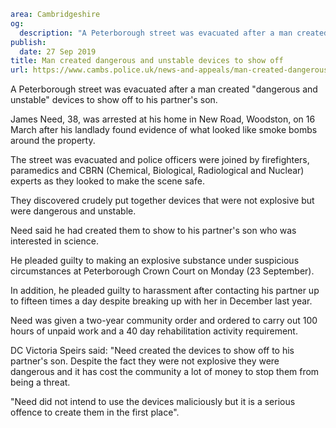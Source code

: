 ```yaml
area: Cambridgeshire
og:
  description: "A Peterborough street was evacuated after a man created \u201Cdangerous and unstable\u201D devices to show off to his partner\u2019s son."
publish:
  date: 27 Sep 2019
title: Man created dangerous and unstable devices to show off
url: https://www.cambs.police.uk/news-and-appeals/man-created-dangerous-and-unstable-devices-to-show-off
```

A Peterborough street was evacuated after a man created "dangerous and unstable" devices to show off to his partner's son.

James Need, 38, was arrested at his home in New Road, Woodston, on 16 March after his landlady found evidence of what looked like smoke bombs around the property.

The street was evacuated and police officers were joined by firefighters, paramedics and CBRN (Chemical, Biological, Radiological and Nuclear) experts as they looked to make the scene safe.

They discovered crudely put together devices that were not explosive but were dangerous and unstable.

Need said he had created them to show to his partner's son who was interested in science.

He pleaded guilty to making an explosive substance under suspicious circumstances at Peterborough Crown Court on Monday (23 September).

In addition, he pleaded guilty to harassment after contacting his partner up to fifteen times a day despite breaking up with her in December last year.

Need was given a two-year community order and ordered to carry out 100 hours of unpaid work and a 40 day rehabilitation activity requirement.

DC Victoria Speirs said: "Need created the devices to show off to his partner's son. Despite the fact they were not explosive they were dangerous and it has cost the community a lot of money to stop them from being a threat.

"Need did not intend to use the devices maliciously but it is a serious offence to create them in the first place".
